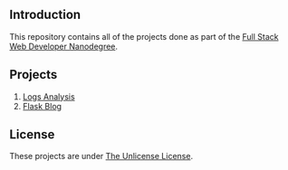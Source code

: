 ## Introduction 

This repository contains all of the projects done as part of 
the [Full Stack Web Developer Nanodegree](https://www.udacity.com/course/full-stack-web-developer-nanodegree--nd004). 

## Projects
1. [Logs Analysis](Project1/)
2. [Flask Blog](Project2/)

## License
These projects are under [The Unlicense License](UNLICENSE.md).